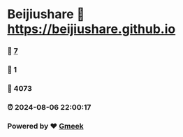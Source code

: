 # Beijiushare :link: https://beijiushare.github.io 
### :page_facing_up: [7](https://beijiushare.github.io/tag.html) 
### :speech_balloon: 1 
### :hibiscus: 4073 
### :alarm_clock: 2024-08-06 22:00:17 
### Powered by :heart: [Gmeek](https://github.com/Meekdai/Gmeek)
